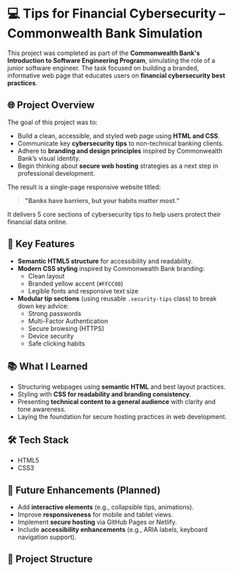 # 💻 Tips for Financial Cybersecurity – Commonwealth Bank Simulation

This project was completed as part of the **Commonwealth Bank's Introduction to Software Engineering Program**, simulating the role of a junior software engineer. The task focused on building a branded, informative web page that educates users on **financial cybersecurity best practices**.

## 🌐 Project Overview

The goal of this project was to:

- Build a clean, accessible, and styled web page using **HTML and CSS**.
- Communicate key **cybersecurity tips** to non-technical banking clients.
- Adhere to **branding and design principles** inspired by Commonwealth Bank’s visual identity.
- Begin thinking about **secure web hosting** strategies as a next step in professional development.

The result is a single-page responsive website titled:

> **"Banks have barriers, but your habits matter most."**

It delivers 5 core sections of cybersecurity tips to help users protect their financial data online.

## 🎯 Key Features

- **Semantic HTML5 structure** for accessibility and readability.
- **Modern CSS styling** inspired by Commonwealth Bank branding:
  - Clean layout
  - Branded yellow accent (`#FFCC00`)
  - Legible fonts and responsive text size
- **Modular tip sections** (using reusable `.security-tips` class) to break down key advice:
  - Strong passwords
  - Multi-Factor Authentication
  - Secure browsing (HTTPS)
  - Device security
  - Safe clicking habits

## 📚 What I Learned

- Structuring webpages using **semantic HTML** and best layout practices.
- Styling with **CSS for readability and branding consistency**.
- Presenting **technical content to a general audience** with clarity and tone awareness.
- Laying the foundation for secure hosting practices in web development.

## 🛠️ Tech Stack

- HTML5
- CSS3

## 🚀 Future Enhancements (Planned)

- Add **interactive elements** (e.g., collapsible tips, animations).
- Improve **responsiveness** for mobile and tablet views.
- Implement **secure hosting** via GitHub Pages or Netlify.
- Include **accessibility enhancements** (e.g., ARIA labels, keyboard navigation support).

## 📝 Project Structure

